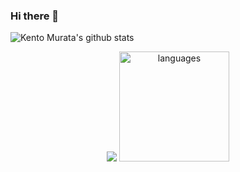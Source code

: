 ### Hi there 👋

![Kento Murata's github stats](https://github-readme-stats.vercel.app/api?username=kmurata798&show_icons=true&theme=dracula)

<p align="center">
  <img src ="https://github-readme-stats.vercel.app/api?username=kmurata798&show_icons=true&count_private=true&theme=darcula&hide_border=true&hide=issues,contribs&include_all_commits=true&bg_color=00000000">
  <img src="https://github-readme-stats.vercel.app/api/top-langs/?username=ellojess&layout=compact&show_icons=true&title_color=fff&icon_color=fc8930&text_color=44d89b&bg_color=151515" alt="languages" height="176">
</p>
